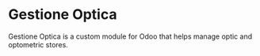 # Gestione Optica
Gestione Optica is a custom module for Odoo that helps manage optic and optometric stores.

